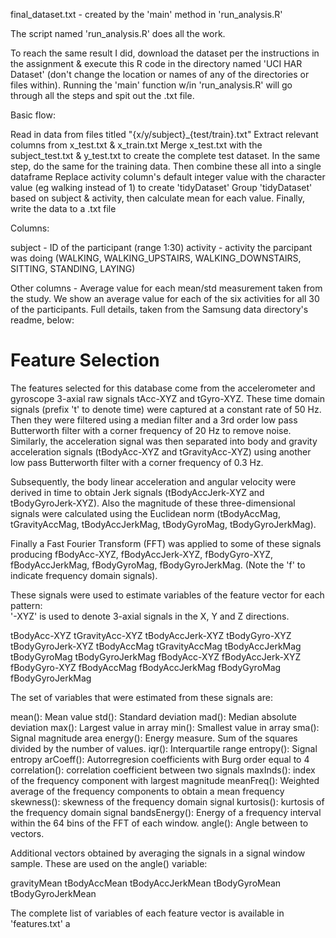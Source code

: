 final_dataset.txt - created by the 'main' method in 'run_analysis.R'

The script named 'run_analysis.R' does all the work.

To reach the same result I did, download the dataset per the instructions in the assignment & execute this R code in the directory named 'UCI HAR Dataset' (don't change the location or names of any of the directories or files within). Running the 'main' function w/in 'run_analysis.R' will go through all the steps and spit out the .txt file.

Basic flow:

Read in data from files titled "{x/y/subject}_{test/train}.txt"
Extract relevant columns from x_test.txt & x_train.txt
Merge x_test.txt with the subject_test.txt & y_test.txt to create the complete test dataset. In the same step, do the same for the training data. Then combine these all into a single dataframe
Replace activity column's default integer value with the character value (eg walking instead of 1) to create 'tidyDataset'
Group 'tidyDataset' based on subject & activity, then calculate mean for each value.
Finally, write the data to a .txt file

Columns:

subject - ID of the participant (range 1:30)
activity - activity the parcipant was doing (WALKING, WALKING_UPSTAIRS, WALKING_DOWNSTAIRS, SITTING, STANDING, LAYING)

Other columns - Average value for each mean/std measurement taken from the study. We show an average value for each of the six
activities for all 30 of the participants. Full details, taken from the Samsung data directory's readme, below:

Feature Selection 
=================

The features selected for this database come from the accelerometer and gyroscope 3-axial raw signals tAcc-XYZ and tGyro-XYZ. These time domain signals (prefix 't' to denote time) were captured at a constant rate of 50 Hz. Then they were filtered using a median filter and a 3rd order low pass Butterworth filter with a corner frequency of 20 Hz to remove noise. Similarly, the acceleration signal was then separated into body and gravity acceleration signals (tBodyAcc-XYZ and tGravityAcc-XYZ) using another low pass Butterworth filter with a corner frequency of 0.3 Hz. 

Subsequently, the body linear acceleration and angular velocity were derived in time to obtain Jerk signals (tBodyAccJerk-XYZ and tBodyGyroJerk-XYZ). Also the magnitude of these three-dimensional signals were calculated using the Euclidean norm (tBodyAccMag, tGravityAccMag, tBodyAccJerkMag, tBodyGyroMag, tBodyGyroJerkMag). 

Finally a Fast Fourier Transform (FFT) was applied to some of these signals producing fBodyAcc-XYZ, fBodyAccJerk-XYZ, fBodyGyro-XYZ, fBodyAccJerkMag, fBodyGyroMag, fBodyGyroJerkMag. (Note the 'f' to indicate frequency domain signals). 

These signals were used to estimate variables of the feature vector for each pattern:  
'-XYZ' is used to denote 3-axial signals in the X, Y and Z directions.

tBodyAcc-XYZ
tGravityAcc-XYZ
tBodyAccJerk-XYZ
tBodyGyro-XYZ
tBodyGyroJerk-XYZ
tBodyAccMag
tGravityAccMag
tBodyAccJerkMag
tBodyGyroMag
tBodyGyroJerkMag
fBodyAcc-XYZ
fBodyAccJerk-XYZ
fBodyGyro-XYZ
fBodyAccMag
fBodyAccJerkMag
fBodyGyroMag
fBodyGyroJerkMag

The set of variables that were estimated from these signals are: 

mean(): Mean value
std(): Standard deviation
mad(): Median absolute deviation 
max(): Largest value in array
min(): Smallest value in array
sma(): Signal magnitude area
energy(): Energy measure. Sum of the squares divided by the number of values. 
iqr(): Interquartile range 
entropy(): Signal entropy
arCoeff(): Autorregresion coefficients with Burg order equal to 4
correlation(): correlation coefficient between two signals
maxInds(): index of the frequency component with largest magnitude
meanFreq(): Weighted average of the frequency components to obtain a mean frequency
skewness(): skewness of the frequency domain signal 
kurtosis(): kurtosis of the frequency domain signal 
bandsEnergy(): Energy of a frequency interval within the 64 bins of the FFT of each window.
angle(): Angle between to vectors.

Additional vectors obtained by averaging the signals in a signal window sample. These are used on the angle() variable:

gravityMean
tBodyAccMean
tBodyAccJerkMean
tBodyGyroMean
tBodyGyroJerkMean

The complete list of variables of each feature vector is available in 'features.txt'
a

